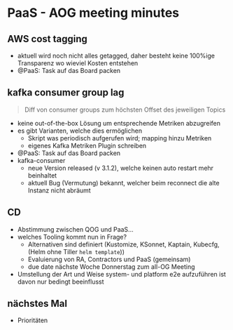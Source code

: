# PaaS - AOG meeting minutes

## AWS cost tagging

- aktuell wird noch nicht alles getagged, daher besteht keine 100%ige Transparenz wo wieviel Kosten entstehen
- @PaaS: Task auf das Board packen

## kafka consumer group lag

> Diff von consumer groups zum höchsten Offset des jeweiligen Topics

- keine out-of-the-box Lösung um entsprechende Metriken abzugreifen
- es gibt Varianten, welche dies ermöglichen
    - Skript was periodisch aufgerufen wird; mapping hinzu Metriken
    - eigenes Kafka Metriken Plugin schreiben
- @PaaS: Task auf das Board packen
- kafka-consumer 
    - neue Version released (v 3.1.2), welche keinen auto restart mehr beinhaltet
    - aktuell Bug (Vermutung) bekannt, welcher beim reconnect die alte Instanz nicht abräumt

## CD

- Abstimmung zwischen QOG und PaaS...
- welches Tooling kommt nun in Frage? 
    - Alternativen sind definiert (Kustomize, KSonnet, Kaptain, Kubecfg, (Helm ohne Tiller `helm template`))
    - Evaluierung von RA, Contractors und PaaS (gemeinsam)
    - due date nächste Woche Donnerstag zum all-OG Meeting
- Umstellung der Art und Weise system- und platform e2e aufzuführen ist davon nur bedingt beeinflusst

## nächstes Mal

- Prioritäten
